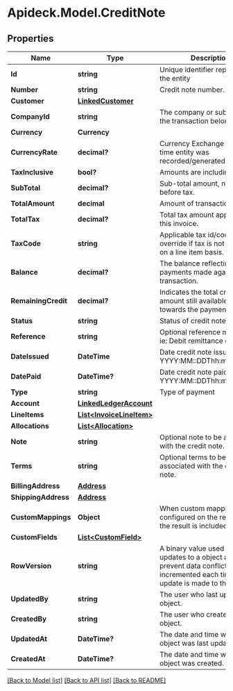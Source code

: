 # Apideck.Model.CreditNote

## Properties

Name | Type | Description | Notes
------------ | ------------- | ------------- | -------------
**Id** | **string** | Unique identifier representing the entity | [readonly] 
**Number** | **string** | Credit note number. | [optional] 
**Customer** | [**LinkedCustomer**](LinkedCustomer.md) |  | [optional] 
**CompanyId** | **string** | The company or subsidiary id the transaction belongs to | [optional] 
**Currency** | **Currency** |  | [optional] 
**CurrencyRate** | **decimal?** | Currency Exchange Rate at the time entity was recorded/generated. | [optional] 
**TaxInclusive** | **bool?** | Amounts are including tax | [optional] 
**SubTotal** | **decimal?** | Sub-total amount, normally before tax. | [optional] 
**TotalAmount** | **decimal** | Amount of transaction | 
**TotalTax** | **decimal?** | Total tax amount applied to this invoice. | [optional] 
**TaxCode** | **string** | Applicable tax id/code override if tax is not supplied on a line item basis. | [optional] 
**Balance** | **decimal?** | The balance reflecting any payments made against the transaction. | [optional] 
**RemainingCredit** | **decimal?** | Indicates the total credit amount still available to apply towards the payment. | [optional] 
**Status** | **string** | Status of credit notes | [optional] 
**Reference** | **string** | Optional reference message ie: Debit remittance detail. | [optional] 
**DateIssued** | **DateTime** | Date credit note issued - YYYY:MM::DDThh:mm:ss.sTZD | [optional] 
**DatePaid** | **DateTime?** | Date credit note paid - YYYY:MM::DDThh:mm:ss.sTZD | [optional] 
**Type** | **string** | Type of payment | [optional] 
**Account** | [**LinkedLedgerAccount**](LinkedLedgerAccount.md) |  | [optional] 
**LineItems** | [**List&lt;InvoiceLineItem&gt;**](InvoiceLineItem.md) |  | [optional] 
**Allocations** | [**List&lt;Allocation&gt;**](Allocation.md) |  | [optional] 
**Note** | **string** | Optional note to be associated with the credit note. | [optional] 
**Terms** | **string** | Optional terms to be associated with the credit note. | [optional] 
**BillingAddress** | [**Address**](Address.md) |  | [optional] 
**ShippingAddress** | [**Address**](Address.md) |  | [optional] 
**CustomMappings** | **Object** | When custom mappings are configured on the resource, the result is included here. | [optional] [readonly] 
**CustomFields** | [**List&lt;CustomField&gt;**](CustomField.md) |  | [optional] 
**RowVersion** | **string** | A binary value used to detect updates to a object and prevent data conflicts. It is incremented each time an update is made to the object. | [optional] 
**UpdatedBy** | **string** | The user who last updated the object. | [optional] [readonly] 
**CreatedBy** | **string** | The user who created the object. | [optional] [readonly] 
**UpdatedAt** | **DateTime?** | The date and time when the object was last updated. | [optional] [readonly] 
**CreatedAt** | **DateTime?** | The date and time when the object was created. | [optional] [readonly] 

[[Back to Model list]](../README.md#documentation-for-models) [[Back to API list]](../README.md#documentation-for-api-endpoints) [[Back to README]](../README.md)

